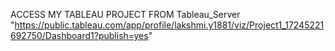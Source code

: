 ACCESS MY TABLEAU PROJECT FROM Tableau_Server "https://public.tableau.com/app/profile/lakshmi.y1881/viz/Project1_17245221692750/Dashboard1?publish=yes"
 
